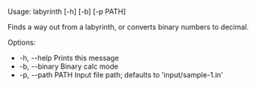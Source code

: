 Usage: labyrinth [-h] [-b] [-p PATH]

Finds a way out from a labyrinth, or converts binary numbers to decimal.

Options:
* -h, --help          Prints this message
* -b, --binary        Binary calc mode
* -p, --path PATH     Input file path; defaults to 'input/sample-1.in'